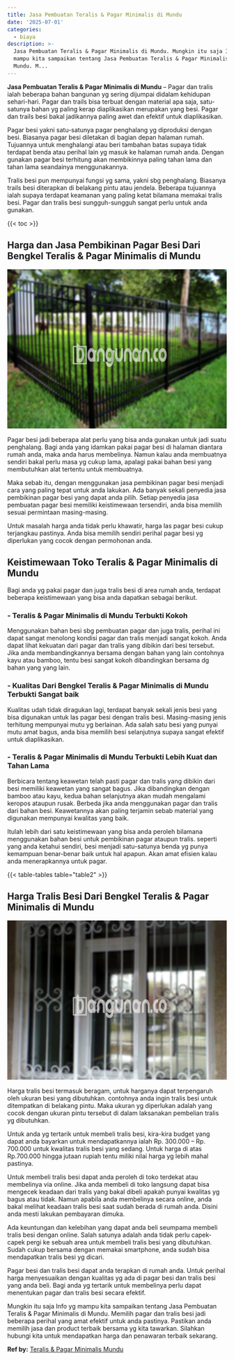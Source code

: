 ```yaml
---
title: Jasa Pembuatan Teralis & Pagar Minimalis di Mundu
date: '2025-07-01'
categories:
  - biaya
description: >-
  Jasa Pembuatan Teralis & Pagar Minimalis di Mundu. Mungkin itu saja Info yg
  mampu kita sampaikan tentang Jasa Pembuatan Teralis & Pagar Minimalis di
  Mundu. M...
---
```


**Jasa Pembuatan Teralis & Pagar Minimalis di Mundu** – Pagar dan tralis ialah beberapa bahan bangunan yg sering dijumpai didalam kehidupan sehari-hari. Pagar dan trails bisa terbuat dengan material apa saja, satu-satunya bahan yg paling kerap diaplikasikan merupakan yang besi. Pagar dan trails besi bakal jadikannya paling awet dan efektif untuk diaplikasikan.

Pagar besi yakni satu-satunya pagar penghalang yg diproduksi dengan besi. Biasanya pagar besi diletakan di bagian depan halaman rumah. Tujuannya untuk menghalangi atau beri tambahan batas supaya tidak terdapat benda atau perihal lain yg masuk ke halaman rumah anda. Dengan gunakan pagar besi terhitung akan membikinnya paling tahan lama dan tahan lama seandainya menggunakannya.

Tralis besi pun mempunyai fungsi yg sama, yakni sbg penghalang. Biasanya trails besi diterapkan di belakang pintu atau jendela. Beberapa tujuannya ialah supaya terdapat keamanan yang paling ketat bilamana memakai tralis besi. Pagar dan tralis besi sungguh-sungguh sangat perlu untuk anda gunakan.

{{< toc >}}

## Harga dan Jasa Pembikinan Pagar Besi Dari Bengkel Teralis & Pagar Minimalis di Mundu

![Jasa Pembuatan Teralis & Pagar Minimalis di Mundu](/images/pagar-minimalis-murah-09.png)

Pagar besi jadi beberapa alat perlu yang bisa anda gunakan untuk jadi suatu penghalang. Bagi anda yang idamkan pakai pagar besi di halaman diantara rumah anda, maka anda harus membelinya. Namun kalau anda membuatnya sendiri bakal perlu masa yg cukup lama, apalagi pakai bahan besi yang membutuhkan alat tertentu untuk membuatnya.

Maka sebab itu, dengan menggunakan jasa pembikinan pagar besi menjadi cara yang paling tepat untuk anda lakukan. Ada banyak sekali penyedia jasa pembikinan pagar besi yang dapat anda pilih. Setiap penyedia jasa pembuatan pagar besi memiliki keistimewaan tersendiri, anda bisa memilih sesuai permintaan masing-masing.

Untuk masalah harga anda tidak perlu khawatir, harga las pagar besi cukup terjangkau pastinya. Anda bisa memilih sendiri perihal pagar besi yg diperlukan yang cocok dengan permohonan anda.

## Keistimewaan Toko Teralis & Pagar Minimalis di Mundu

Bagi anda yg pakai pagar dan juga tralis besi di area rumah anda, terdapat beberapa keistimewaan yang bisa anda dapatkan sebagai berikut.

### \- Teralis & Pagar Minimalis di Mundu Terbukti Kokoh

Menggunakan bahan besi sbg pembuatan pagar dan juga tralis, perihal ini dapat sangat menolong kondisi pagar dan tralis menjadi sangat kokoh. Anda dapat lihat kekuatan dari pagar dan tralis yang dibikin dari besi tersebut. Jika anda membandingkannya bersama dengan bahan yang lain contohnya kayu atau bamboo, tentu besi sangat kokoh dibandingkan bersama dg bahan yang yang lain.

### \- Kualitas Dari Bengkel Teralis & Pagar Minimalis di Mundu Terbukti Sangat baik

Kualitas udah tidak diragukan lagi, terdapat banyak sekali jenis besi yang bisa digunakan untuk las pagar besi dengan tralis besi. Masing-masing jenis terhitung mempunyai mutu yg berlainan. Ada salah satu besi yang punyai mutu amat bagus, anda bisa memilih besi selanjutnya supaya sangat efektif untuk diaplikasikan.

### \- Teralis & Pagar Minimalis di Mundu Terbukti Lebih Kuat dan Tahan Lama

Berbicara tentang keawetan telah pasti pagar dan tralis yang dibikin dari besi memiliki keawetan yang sangat bagus. Jika dibandingkan dengan bamboo atau kayu, kedua bahan selanjutnya akan mudah mengalami keropos ataupun rusak. Berbeda jika anda menggunakan pagar dan tralis dari bahan besi. Keawetannya akan paling terjamin sebab material yang digunakan mempunyai kwalitas yang baik.

Itulah lebih dari satu keistimewaan yang bisa anda peroleh bilamana menggunakan bahan besi untuk pembikinan pagar ataupun tralis. seperti yang anda ketahui sendiri, besi menjadi satu-satunya benda yg punya kemampuan benar-benar baik untuk hal apapun. Akan amat efisien kalau anda menerapkannya untuk pagar.

{{< table-tables table="table2" >}}

## Harga Tralis Besi Dari Bengkel Teralis & Pagar Minimalis di Mundu

![Jasa Pembuatan Teralis & Pagar Minimalis di Mundu](/images/teralis-minimalis-murah-06.png)

Harga tralis besi termasuk beragam, untuk harganya dapat terpengaruh oleh ukuran besi yang dibutuhkan. contohnya anda ingin tralis besi untuk ditempatkan di belakang pintu. Maka ukuran yg diperlukan adalah yang cocok dengan ukuran pintu tersebut di dalam laksanakan pembelian tralis yg dibutuhkan.

Untuk anda yg tertarik untuk membeli tralis besi, kira-kira budget yang dapat anda bayarkan untuk mendapatkannya ialah Rp. 300.000 – Rp. 700.000 untuk kwalitas tralis besi yang sedang. Untuk harga di atas Rp.700.000 hingga jutaan rupiah tentu miliki nilai harga yg lebih mahal pastinya.

Untuk membeli tralis besi dapat anda peroleh di toko terdekat atau membelinya via online. Jika anda membeli di toko langsung dapat bisa mengecek keadaan dari tralis yang bakal dibeli apakah punyai kwalitas yg bagus atau tidak. Namun apabila anda membelinya secara online, anda bakal melihat keadaan tralis besi saat sudah berada di rumah anda. Disini anda mesti lakukan pembayaran dimuka.

Ada keuntungan dan kelebihan yang dapat anda beli seumpama membeli tralis besi dengan online. Salah satunya adalah anda tidak perlu capek-capek pergi ke sebuah area untuk membeli tralis besi yang dibutuhkan. Sudah cukup bersama dengan memakai smartphone, anda sudah bisa mendapatkan tralis besi yg dicari.

Pagar besi dan tralis besi dapat anda terapkan di rumah anda. Untuk perihal harga menyesuaikan dengan kualitas yg ada di pagar besi dan tralis besi yang anda beli. Bagi anda yg tertarik untuk membelinya perlu dapat menentukan pagar dan tralis besi secara efektif.

Mungkin itu saja Info yg mampu kita sampaikan tentang Jasa Pembuatan Teralis & Pagar Minimalis di Mundu. Memilih pagar dan tralis besi jadi beberapa perihal yang amat efektif untuk anda pastinya. Pastikan anda memilih jasa dan product terbaik bersama yg kita tawarkan. Silahkan hubungi kita untuk mendapatkan harga dan penawaran terbaik sekarang.

**Ref by:** [Teralis & Pagar Minimalis Mundu](https://id.wikipedia.org/wiki/Teralis)
